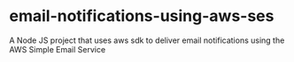 # email-notifications-using-aws-ses
A Node JS project that uses aws sdk to deliver email notifications using the AWS Simple Email Service
